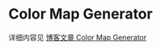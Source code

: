 # Color Map Generator

详细内容见 [博客文章 Color Map Generator](https://augists.top/SELF/SHARING/STUDY/Color-Map-Generator/)
